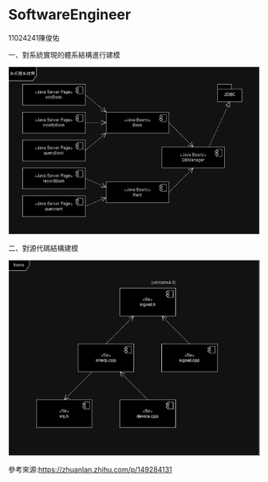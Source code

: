 # SoftwareEngineer
11024241陳俊佑

一、對系統實現的體系結構進行建模

![image](https://github.com/xUOUx/SoftwareEngineer/blob/main/system.drawio.png)

二、對源代碼結構建模

![image](https://github.com/xUOUx/SoftwareEngineer/blob/main/sourcecode.drawio.png)


參考來源:https://zhuanlan.zhihu.com/p/149284131
